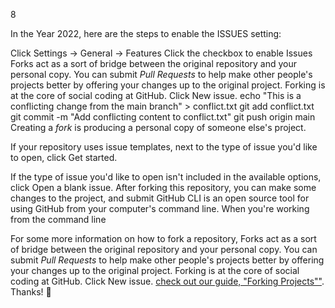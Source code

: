 8

In the Year 2022, here are the steps to enable the ISSUES setting:

Click Settings -> General -> Features
Click the checkbox to enable Issues
Forks act as a sort of bridge between the original repository and your personal copy. You can submit *Pull Requests* to help make other people's projects better by offering your changes up to the original project. Forking is at the core of social coding at GitHub.
 Click New issue.
echo "This is a conflicting change from the main branch" > conflict.txt
git add conflict.txt
git commit -m "Add conflicting content to conflict.txt"
git push origin main
Creating a *fork* is producing a personal copy of someone else's project. 

If your repository uses issue templates, next to the type of issue you'd like to open, click Get started.

If the type of issue you'd like to open isn't included in the available options, click Open a blank issue.
After forking this repository, you can make some changes to the project, and submit 
GitHub CLI is an open source tool for using GitHub from your computer's command line. When you're working from the command line

For some more information on how to fork a repository,
Forks act as a sort of bridge between the original repository and your personal copy. You can submit *Pull Requests* to help make other people's projects better by offering your changes up to the original project. Forking is at the core of social coding at GitHub.
 Click New issue.
 [check out our guide, "Forking Projects""](http://guides.github.com/overviews/forking/). Thanks! :sparkling_heart:
